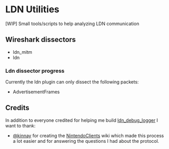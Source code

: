 # LDN Utilities

[WIP] Small tools/scripts to help analyzing LDN communication

## Wireshark dissectors

- ldn_mitm
- ldn
  
### Ldn dissector progress

Currently the ldn plugin can only dissect the following packets:

- AdvertisementFrames

## Credits

In addition to everyone credited for helping me build [ldn_debug_logger](https://github.com/TSRBerry/ldn_debug_logger) I want to thank:

- [@kinnay](https://github.com/kinnay) for creating the [NintendoClients](https://github.com/kinnay/NintendoClients/wiki) wiki which made this process a lot easier and for answering the questions I had about the protocol.
